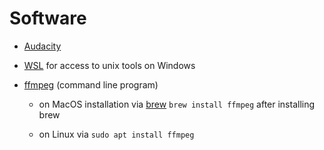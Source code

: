 # Software

- [Audacity](https://www.audacity.de/)

- [WSL](https://docs.microsoft.com/de-de/windows/wsl/install-win10) for access to unix tools on Windows

- [ffmpeg](https://ffmpeg.org/download.html) (command line program)

  - on MacOS installation via [brew](https://brew.sh/) 
     `brew install ffmpeg` after installing brew
     
  - on Linux via `sudo apt install ffmpeg`